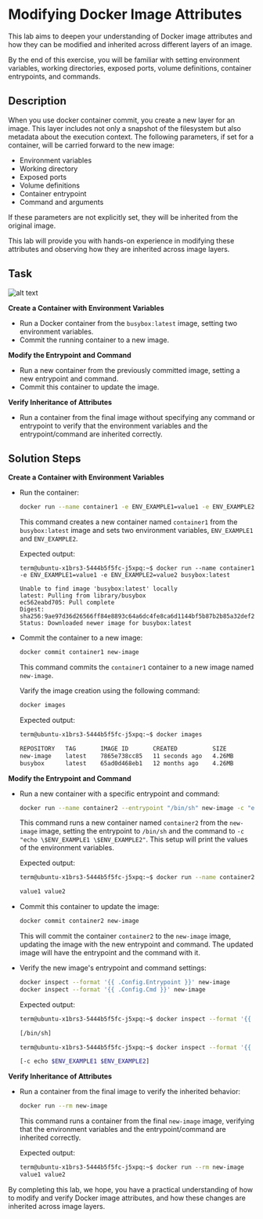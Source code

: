 
# Modifying Docker Image Attributes

This lab aims to deepen your understanding of Docker image attributes and how they can be modified and inherited across different layers of an image. 

By the end of this exercise, you will be familiar with setting environment variables, working directories, exposed ports, volume definitions, container entrypoints, and commands.
## Description


When you use docker container commit, you create a new layer for an image. This layer includes not only a snapshot of the filesystem but also metadata about the execution context. The following parameters, if set for a container, will be carried forward to the new image:

- Environment variables
- Working directory
- Exposed ports
- Volume definitions
- Container entrypoint
- Command and arguments

If these parameters are not explicitly set, they will be inherited from the original image.

This lab will provide you with hands-on experience in modifying these attributes and observing how they are inherited across image layers.

## Task

![alt text]( https://github.com/poridhiEng/poridhi-labs/blob/main/Poridhi%20Labs/Docker%20Labs/Docker%20in%20Action/Chapter%2007/4/images/image.png?raw=true)


**Create a Container with Environment Variables**
- Run a Docker container from the `busybox:latest` image, setting two environment variables.
- Commit the running container to a new image.

**Modify the Entrypoint and Command**
- Run a new container from the previously committed image, setting a new entrypoint and command.
- Commit this container to update the image.

**Verify Inheritance of Attributes**
- Run a container from the final image without specifying any command or entrypoint to verify that the environment variables and the entrypoint/command are inherited correctly.



## Solution Steps

**Create a Container with Environment Variables**

- Run the container:
    ```bash
    docker run --name container1 -e ENV_EXAMPLE1=value1 -e ENV_EXAMPLE2=value2 busybox:latest
    ```

    This command creates a new container named `container1` from the `busybox:latest` image and sets two environment variables, `ENV_EXAMPLE1` and `ENV_EXAMPLE2`.

    Expected output:

    ```
    term@ubuntu-x1brs3-5444b5f5fc-j5xpq:~$ docker run --name container1 -e ENV_EXAMPLE1=value1 -e ENV_EXAMPLE2=value2 busybox:latest

    Unable to find image 'busybox:latest' locally
    latest: Pulling from library/busybox
    ec562eabd705: Pull complete 
    Digest: sha256:9ae97d36d26566ff84e8893c64a6dc4fe8ca6d1144bf5b87b2b85a32def253c7
    Status: Downloaded newer image for busybox:latest
    ```

- Commit the container to a new image:
    ```bash
    docker commit container1 new-image
    ```

    This command commits the `container1` container to a new image named `new-image`.

    Varify the image creation using the following command:

    ```bash
    docker images
    ```

    Expected output:

    ```bash
    term@ubuntu-x1brs3-5444b5f5fc-j5xpq:~$ docker images

    REPOSITORY   TAG       IMAGE ID       CREATED          SIZE
    new-image    latest    7865e738cc85   11 seconds ago   4.26MB
    busybox      latest    65ad0d468eb1   12 months ago    4.26MB
    ```


**Modify the Entrypoint and Command**

- Run a new container with a specific entrypoint and command:
    ```bash
    docker run --name container2 --entrypoint "/bin/sh" new-image -c "echo \$ENV_EXAMPLE1 \$ENV_EXAMPLE2"
    ```

    This command runs a new container named `container2` from the `new-image` image, setting the entrypoint to `/bin/sh` and the command to `-c "echo \$ENV_EXAMPLE1 \$ENV_EXAMPLE2"`. This setup will print the values of the environment variables.

    Expected output:

    ```bash
    term@ubuntu-x1brs3-5444b5f5fc-j5xpq:~$ docker run --name container2 --entrypoint "/bin/sh" new-image -c "echo \$ENV_EXAMPLE1 \$ENV_EXAMPLE2"

    value1 value2
    ```


- Commit this container to update the image:
    ```bash
    docker commit container2 new-image
    ```
    This will commit the container `container2` to the `new-image` image, updating the image with the new entrypoint and command. The updated image will have the entrypoint and the command with it.

- Verify the new image's entrypoint and command settings:
    ```bash
    docker inspect --format '{{ .Config.Entrypoint }}' new-image
    docker inspect --format '{{ .Config.Cmd }}' new-image
    ```

    Expected output:

    ```bash
    term@ubuntu-x1brs3-5444b5f5fc-j5xpq:~$ docker inspect --format '{{ .Config.Entrypoint }}' new-image

    [/bin/sh]

    term@ubuntu-x1brs3-5444b5f5fc-j5xpq:~$ docker inspect --format '{{ .Config.Cmd }}' new-image

    [-c echo $ENV_EXAMPLE1 $ENV_EXAMPLE2]
    ```

**Verify Inheritance of Attributes**

- Run a container from the final image to verify the inherited behavior:
    ```bash
    docker run --rm new-image
    ```

    This command runs a container from the final `new-image` image, verifying that the environment variables and the entrypoint/command are inherited correctly. 

    Expected output:

    ```bash
    term@ubuntu-x1brs3-5444b5f5fc-j5xpq:~$ docker run --rm new-image
    value1 value2
    ```


By completing this lab, we hope, you have a practical understanding of how to modify and verify Docker image attributes, and how these changes are inherited across image layers.